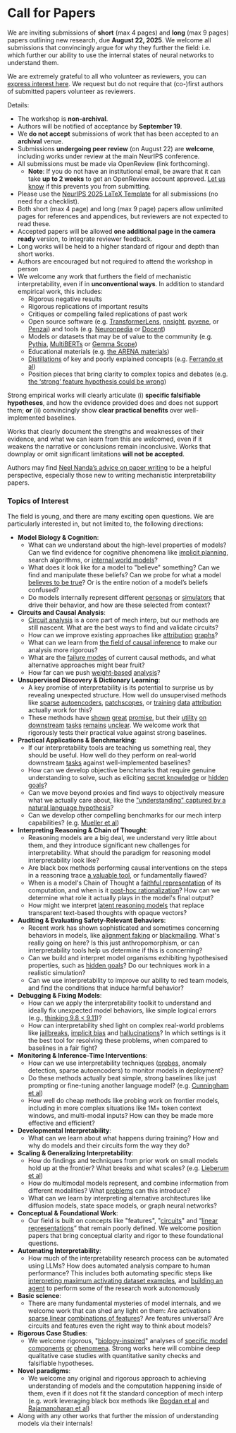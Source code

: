 # Call for Papers
We are inviting submissions of **short** (max 4 pages) and **long** (max 9 pages) papers outlining new research, due **August 22, 2025**. We welcome all submissions that convincingly argue for why they further the field: i.e. which further our ability to use the internal states of neural networks to understand them. 

We are extremely grateful to all who volunteer as reviewers, you can [express interest here](https://www.google.com/url?q=https://docs.google.com/forms/d/e/1FAIpQLSdiw1SJllzoTz_nqzDTzTOGb9DV3W_truQyh-WvYj_QGIi7Mg/viewform?usp%3Ddialog&sa=D&source=editors&ust=1754015865273897&usg=AOvVaw0dXrLtcH-19iROrHtnMYFV). We request but do not require that (co-)first authors of submitted papers volunteer as reviewers. 

Details: 
* The workshop is **non-archival**.
* Authors will be notified of acceptance by **September 19**.
* We **do not accept** submissions of work that has been accepted to an **archival** venue.
* Submissions **undergoing peer review** (on August 22) are **welcome**, including works under review at the main NeurIPS conference.
* All submissions must be made via OpenReview (link forthcoming).
  * **Note**: If you do not have an institutional email, be aware that it can take **up to 2 weeks** to get an OpenReview account approved. [Let us know](mailto:neurips2025@mechinterpworkshop.com) if this prevents you from submitting.
* Please use the [NeurIPS 2025 LaTeX Template](https://www.google.com/url?q=https://media.neurips.cc/Conferences/NeurIPS2025/Styles.zip&sa=D&source=editors&ust=1754015865275791&usg=AOvVaw1pE_kFp3WfDLI8r54dtxac) for all submissions (no need for a checklist).
* Both short (max 4 page) and long (max 9 page) papers allow unlimited pages for references and appendices, but reviewers are not expected to read these.
* Accepted papers will be allowed **one additional page in the camera ready** version, to integrate reviewer feedback.
* Long works will be held to a higher standard of rigour and depth than short works.
* Authors are encouraged but not required to attend the workshop in person
* We welcome any work that furthers the field of mechanistic interpretability, even if in **unconventional ways**. In addition to standard empirical work, this includes:
  * Rigorous negative results
  * Rigorous replications of important results
  * Critiques or compelling failed replications of past work
  * Open source software (e.g. [TransformerLens](https://www.google.com/url?q=https://github.com/neelnanda-io/TransformerLens&sa=D&source=editors&ust=1754015865277239&usg=AOvVaw3xmF5_0TT5kvb6BvmtQ-6b), [nnsight](https://www.google.com/url?q=https://github.com/ndif-team/nnsight&sa=D&source=editors&ust=1754015865277334&usg=AOvVaw1q5iwNMKrkDZHs3p8rp5RV), [pyvene](https://www.google.com/url?q=https://github.com/stanfordnlp/pyvene/tree/main/pyvene/models/mlp&sa=D&source=editors&ust=1754015865277432&usg=AOvVaw0fP1DxCI_KEIRSE2pHHuZm), or [Penzai](https://www.google.com/url?q=https://github.com/google-deepmind/penzai&sa=D&source=editors&ust=1754015865277556&usg=AOvVaw16PDxaDrlVtLP8CruK9q9X)) and tools (e.g. [Neuronpedia](https://www.google.com/url?q=http://neuronpedia.org&sa=D&source=editors&ust=1754015865277659&usg=AOvVaw1h_7on7C5nj76aEq_wBAkB) or [Docent](https://www.google.com/url?q=https://transluce.org/introducing-docent&sa=D&source=editors&ust=1754015865277766&usg=AOvVaw36-yuzdJKZVz2mNperoSBz))
  * Models or datasets that may be of value to the community (e.g. [Pythia](https://www.google.com/url?q=https://arxiv.org/abs/2304.01373&sa=D&source=editors&ust=1754015865277962&usg=AOvVaw106gvQjFOto355rkhFViWO), [MultiBERTs](https://www.google.com/url?q=https://arxiv.org/abs/2106.16163&sa=D&source=editors&ust=1754015865278045&usg=AOvVaw13aGpbDiM2jPfgic55myBs) or [Gemma Scope](https://www.google.com/url?q=https://arxiv.org/abs/2408.05147&sa=D&source=editors&ust=1754015865278133&usg=AOvVaw0oawtTPlHqcoy7UiqehkQA))
  * Educational materials (e.g. [the ARENA materials](https://www.google.com/url?q=https://arena3-chapter1-transformer-interp.streamlit.app/&sa=D&source=editors&ust=1754015865278316&usg=AOvVaw0KXuAeu2i5y0V9eIuWFeS_))
  * [Distillations](https://www.google.com/url?q=https://distill.pub/2017/research-debt/&sa=D&source=editors&ust=1754015865278434&usg=AOvVaw3sJmX0-CjVZyQVFN8D8qNO) of key and poorly explained concepts (e.g. [Ferrando et al](https://www.google.com/url?q=https://arxiv.org/abs/2405.00208&sa=D&source=editors&ust=1754015865278584&usg=AOvVaw3UW2K-izTI6S_CdQrGo56g))
  * Position pieces that bring clarity to complex topics and debates (e.g. [the ‘strong’ feature hypothesis could be wrong](https://www.google.com/url?q=https://www.alignmentforum.org/posts/tojtPCCRpKLSHBdpn/the-strong-feature-hypothesis-could-be-wrong&sa=D&source=editors&ust=1754015865278902&usg=AOvVaw3Ds6eIhDZQpc54d8NQg5xp))

Strong empirical works will clearly articulate (i) **specific falsifiable hypotheses**, and how the evidence provided does and does not support them; **or** (ii) convincingly show **clear practical benefits** over well-implemented baselines. 

Works that clearly document the strengths and weaknesses of their evidence, and what we can learn from this are welcomed, even if it weakens the narrative or conclusions remain inconclusive. Works that downplay or omit significant limitations **will not be accepted**. 

Authors may find [Neel Nanda’s advice on paper writing](https://www.google.com/url?q=https://www.alignmentforum.org/posts/eJGptPbbFPZGLpjsp/highly-opinionated-advice-on-how-to-write-ml-papers&sa=D&source=editors&ust=1754015865280139&usg=AOvVaw2DedAK-4yEkHB4zYCU4dNA) to be a helpful perspective, especially those new to writing mechanistic interpretability papers. 
### Topics of Interest
The field is young, and there are many exciting open questions. We are particularly interested in, but not limited to, the following directions: 
* **Model Biology & Cognition**:
  * What can we understand about the high-level properties of models? Can we find evidence for cognitive phenomena like [implicit planning](https://www.google.com/url?q=https://transformer-circuits.pub/2025/attribution-graphs/biology.html%23dives-poems&sa=D&source=editors&ust=1754015865280986&usg=AOvVaw0Jvz-1vjBG1LaRXNAa89nn), search algorithms, or [internal world models](https://www.google.com/url?q=https://arxiv.org/abs/2210.13382&sa=D&source=editors&ust=1754015865281144&usg=AOvVaw2iisEV4j0zG3vXZfcmOyFC)?
  * What does it look like for a model to "believe" something? Can we find and manipulate these beliefs? Can we probe for what a model [believes to be true](https://www.google.com/url?q=https://arxiv.org/abs/2310.06824&sa=D&source=editors&ust=1754015865281496&usg=AOvVaw2uagaYEhO8lEpFlJK8-n3t)? Or is the entire notion of a model’s beliefs confused?
  * Do models internally represent different [personas](https://www.google.com/url?q=https://arxiv.org/abs/2406.12094&sa=D&source=editors&ust=1754015865281737&usg=AOvVaw2f0qjpe-YSMFYtcwwhKb52) or [simulators](https://www.google.com/url?q=https://www.nature.com/articles/s41586-023-06647-8&sa=D&source=editors&ust=1754015865281868&usg=AOvVaw2xRIXPN_4HA53yzOSQUj5x) that drive their behavior, and how are these selected from context?
* **Circuits and Causal Analysis**:
  * [Circuit analysis](https://www.google.com/url?q=https://distill.pub/2020/circuits/zoom-in/&sa=D&source=editors&ust=1754015865282185&usg=AOvVaw2tDtvTPkLxwxWSCxD-xa3B) is a core part of mech interp, but our methods are still nascent. What are the best ways to find and validate circuits?
  * How can we improve existing approaches like [attribution](https://www.google.com/url?q=https://arxiv.org/abs/2406.11944&sa=D&source=editors&ust=1754015865282504&usg=AOvVaw01YQahbrzzJ6v0Sr89hs3g) [graphs](https://www.google.com/url?q=https://transformer-circuits.pub/2025/attribution-graphs/methods.html&sa=D&source=editors&ust=1754015865282655&usg=AOvVaw3xvlSqpcb61467ZrVv0WSP)?
  * What can we learn from [the field of causal inference](https://www.google.com/url?q=https://arxiv.org/abs/2407.04690&sa=D&source=editors&ust=1754015865282858&usg=AOvVaw3jSHVRV4w_e65LrjWUePGm) to make our analysis more rigorous?
  * What are the [failure modes](https://www.google.com/url?q=https://arxiv.org/abs/2307.15771&sa=D&source=editors&ust=1754015865283058&usg=AOvVaw1I2eM8YSIVXN4Yd9_hnVSC) of current causal methods, and what alternative approaches might bear fruit?
  * How far can we push [weight-based](https://www.google.com/url?q=https://arxiv.org/abs/2301.05217&sa=D&source=editors&ust=1754015865283288&usg=AOvVaw2_9QF0BP5Z-z-HvBm1YSIl) [analysis](https://www.google.com/url?q=https://arxiv.org/abs/2410.08417&sa=D&source=editors&ust=1754015865283386&usg=AOvVaw1uFTYnetSbbCKE5DQ-ztnr)?
* **Unsupervised Discovery & Dictionary Learning**:
  * A key promise of interpretability is its potential to surprise us by revealing unexpected structure. How well do unsupervised methods like [sparse](https://www.google.com/url?q=https://arxiv.org/abs/2103.15949&sa=D&source=editors&ust=1754015865283815&usg=AOvVaw0xyfFJ6-m1X7qbYvFNHpab) [autoencoders](https://www.google.com/url?q=https://transformer-circuits.pub/2023/monosemantic-features&sa=D&source=editors&ust=1754015865283920&usg=AOvVaw2k8va6B8R_UX-QE8-o_tRP), [patch](https://www.google.com/url?q=https://arxiv.org/abs/2401.06102&sa=D&source=editors&ust=1754015865284005&usg=AOvVaw3-jRJAYCYDVOW3FqBUGsLM)[scopes](https://www.google.com/url?q=https://arxiv.org/abs/2403.10949v2&sa=D&source=editors&ust=1754015865284063&usg=AOvVaw3v5YGDAasuMbjOyKU9uSgY), or [training](https://www.google.com/url?q=https://proceedings.mlr.press/v70/koh17a?ref%3Dhttps://githubhelp.com&sa=D&source=editors&ust=1754015865284171&usg=AOvVaw2s5tah1dg4MyEP7qevj2H5) [data](https://www.google.com/url?q=https://arxiv.org/abs/2308.03296&sa=D&source=editors&ust=1754015865284263&usg=AOvVaw32SBBwkVXkOCxEFtoKfVsM) [attribution](https://www.google.com/url?q=https://arxiv.org/abs/2205.11482&sa=D&source=editors&ust=1754015865284368&usg=AOvVaw0zz7I9zXD9GwYqTMj7CZcF) actually work for this?
  * These methods have [shown](https://www.google.com/url?q=https://transformer-circuits.pub/2024/scaling-monosemanticity/index.html&sa=D&source=editors&ust=1754015865284587&usg=AOvVaw1WLxixLO_tsZt57bVQRrTO) [great](https://www.google.com/url?q=https://transformer-circuits.pub/2025/attribution-graphs/biology.html&sa=D&source=editors&ust=1754015865284707&usg=AOvVaw1hCq1v17tK4VIZ5-62wj_V) [promise](https://www.google.com/url?q=https://arxiv.org/abs/2503.10965&sa=D&source=editors&ust=1754015865284833&usg=AOvVaw1nN9MTFY3ku77-FqGKBPaJ), but their [utility](https://www.google.com/url?q=https://arxiv.org/abs/2502.16681&sa=D&source=editors&ust=1754015865284955&usg=AOvVaw0tRjzhu5c-dmwi4tVGK4Gq) [on](https://www.google.com/url?q=https://www.tilderesearch.com/blog/sieve&sa=D&source=editors&ust=1754015865285035&usg=AOvVaw0A2-ceVIeqErydliNFC75-) [downstream](https://www.google.com/url?q=https://arxiv.org/abs/2501.17148&sa=D&source=editors&ust=1754015865285118&usg=AOvVaw2FT_Be1aULsxnMrWXFjDw5) [tasks](https://www.google.com/url?q=https://transformer-circuits.pub/2024/features-as-classifiers/index.html&sa=D&source=editors&ust=1754015865285217&usg=AOvVaw3GMx4wUpSoEN5oDMdr9Xx1) [remains](https://www.google.com/url?q=https://arxiv.org/abs/2502.04382&sa=D&source=editors&ust=1754015865285296&usg=AOvVaw0g7noIP9WRr2Yq8K6QhKgL) [unclear](https://www.google.com/url?q=https://www.alignmentforum.org/posts/4uXCAJNuPKtKBsi28/negative-results-for-saes-on-downstream-tasks&sa=D&source=editors&ust=1754015865285416&usg=AOvVaw2Q-fX0ra7sqLa14frBPcIl). We welcome work that rigorously tests their practical value against strong baselines.
* **Practical Applications & Benchmarking**:
  * If our interpretability tools are teaching us something real, they should be useful. How well do they perform on real-world downstream [tasks](https://www.google.com/url?q=https://www.lesswrong.com/posts/wGRnzCFcowRCrpX4Y/downstream-applications-as-validation-of-interpretability&sa=D&source=editors&ust=1754015865285964&usg=AOvVaw3dEOqrm2ugHIahXsDKmTME) against well-implemented baselines?
  * How can we develop objective benchmarks that require genuine understanding to solve, such as eliciting [secret knowledge](https://www.google.com/url?q=https://arxiv.org/abs/2505.14352&sa=D&source=editors&ust=1754015865286253&usg=AOvVaw3jUo3AEkbrTdG70jal4tGj) or [hidden goals](https://www.google.com/url?q=https://arxiv.org/abs/2503.10965&sa=D&source=editors&ust=1754015865286342&usg=AOvVaw0HduPPugiQEFJr8IOB5IPq)?
  * Can we move beyond proxies and find ways to objectively measure what we actually care about, like the ["understanding" captured by a natural language hypothesis](https://www.google.com/url?q=https://arxiv.org/abs/2502.04382&sa=D&source=editors&ust=1754015865286656&usg=AOvVaw1NYu1QkwTDJJ-OlgvkUNK3)?
  * Can we develop other compelling benchmarks for our mech interp capabilities? (e.g. [Mueller et al](https://www.google.com/url?q=https://arxiv.org/abs/2504.13151&sa=D&source=editors&ust=1754015865286949&usg=AOvVaw2e86m3VvvVipMrhnOKiP98))
* **Interpreting Reasoning & Chain of Thought**:
  * Reasoning models are a big deal, we understand very little about them, and they introduce significant new challenges for interpretability. What should the paradigm for reasoning model interpretability look like?
  * Are black box methods performing causal interventions on the steps in a reasoning trace [a valuable tool](https://www.google.com/url?q=https://arxiv.org/abs/2506.19143&sa=D&source=editors&ust=1754015865287672&usg=AOvVaw0GScqQcqd0fRUaaxrGXyi8), or fundamentally flawed?
  * When is a model's Chain of Thought a [faithful representation](https://www.google.com/url?q=https://arxiv.org/abs/2305.04388&sa=D&source=editors&ust=1754015865287936&usg=AOvVaw3dulkO6j-AEsUOvx5oDzOi) of its computation, and when is it [post-hoc rationalization](https://www.google.com/url?q=https://arxiv.org/abs/2503.08679&sa=D&source=editors&ust=1754015865288154&usg=AOvVaw2MgQgmmjeAsWfgb6mnm-yz)? How can we determine what role it actually plays in the model's final output?
  * How might we interpret [latent reasoning models](https://www.google.com/url?q=https://arxiv.org/abs/2412.06769&sa=D&source=editors&ust=1754015865288456&usg=AOvVaw1Xix0CH0RMEKbtcGrmrIzR) that replace transparent text-based thoughts with opaque vectors?
* **Auditing & Evaluating Safety-Relevant Behaviors**:
  * Recent work has shown sophisticated and sometimes concerning behaviors in models, like [alignment faking](https://www.google.com/url?q=https://arxiv.org/abs/2412.14093&sa=D&source=editors&ust=1754015865288905&usg=AOvVaw2Anx5Fr8pJ5ZgdalZKw31A) or [blackmailing](https://www.google.com/url?q=https://www.anthropic.com/research/agentic-misalignment&sa=D&source=editors&ust=1754015865289010&usg=AOvVaw0gf1h0iQfjuSqXqshVIhl_). What's really going on here? Is this just anthropomorphism, or can interpretability tools help us determine if this is concerning?
  * Can we build and interpret model organisms exhibiting hypothesised properties, such as [hidden goals](https://www.google.com/url?q=https://arxiv.org/abs/2503.10965&sa=D&source=editors&ust=1754015865289424&usg=AOvVaw2TQPP1SL5IcbYzpcs0KM_B)? Do our techniques work in a realistic simulation?
  * Can we use interpretability to improve our ability to red team models, and find the conditions that induce harmful behavior?
* **Debugging & Fixing Models**:
  * How can we apply the interpretability toolkit to understand and ideally fix unexpected model behaviors, like simple logical errors (e.g., [thinking 9.8 < 9.11](https://www.google.com/url?q=https://transluce.org/observability-interface&sa=D&source=editors&ust=1754015865290134&usg=AOvVaw23JeixMWlL_IJyMaEE0sJk))?
  * How can interpretability shed light on complex real-world problems like [jailbreaks](https://www.google.com/url?q=https://transformer-circuits.pub/2025/attribution-graphs/biology.html%23dives-jailbreak&sa=D&source=editors&ust=1754015865290420&usg=AOvVaw0-5y3SP0s1x1spD0WoLBvJ), [implicit bias](https://www.google.com/url?q=https://arxiv.org/abs/2506.10922&sa=D&source=editors&ust=1754015865290521&usg=AOvVaw0UhNvgzqKQp_rJOQ0evM7H) and [hallucinations](https://www.google.com/url?q=https://arxiv.org/abs/2411.14257&sa=D&source=editors&ust=1754015865290619&usg=AOvVaw35xRytignHBhn8X69b5vak)? In which settings is it the best tool for resolving these problems, when compared to baselines in a fair fight?
* **Monitoring & Inference-Time Interventions**:
  * How can we use interpretability techniques ([probes](https://www.google.com/url?q=https://arxiv.org/abs/2102.12452&sa=D&source=editors&ust=1754015865291186&usg=AOvVaw1gtoyJNiUcn5Wbm66_RHsw), anomaly detection, sparse autoencoders) to monitor models in deployment?
  * Do these methods actually beat simple, strong baselines like just prompting or fine-tuning another language model? (e.g. [Cunningham et al](https://www.google.com/url?q=https://alignment.anthropic.com/2025/cheap-monitors/&sa=D&source=editors&ust=1754015865291551&usg=AOvVaw3fHrU0lfluyGCiwsE6o52p))
  * How well do cheap methods like probing work on frontier models, including in more complex situations like 1M+ token context windows, and multi-modal inputs? How can they be made more effective and efficient?
* **Developmental Interpretability**:
  * What can we learn about what happens during training? How and why do models and their circuits form the way they do?
* **Scaling & Generalizing Interpretability**:
  * How do findings and techniques from prior work on small models hold up at the frontier? What breaks and what scales? (e.g. [Lieberum et al](https://www.google.com/url?q=https://arxiv.org/abs/2307.09458&sa=D&source=editors&ust=1754015865292661&usg=AOvVaw20yx7Ud8J3c1JJseDtLDg6))
  * How do multimodal models represent, and combine information from different modalities? What [problems](https://www.google.com/url?q=https://openreview.net/pdf?id%3DVUhRdZp8ke&sa=D&source=editors&ust=1754015865292938&usg=AOvVaw334EoB7IBP-UB5ombzv_kB) can this introduce?
  * What can we learn by interpreting alternative architectures like diffusion models, state space models, or graph neural networks?
* **Conceptual & Foundational Work**:
  * Our field is built on concepts like "features", "[circuits](https://www.google.com/url?q=https://distill.pub/2020/circuits/zoom-in/&sa=D&source=editors&ust=1754015865293503&usg=AOvVaw3oau4e3JmapXSkbxBelfhB)" and “[linear representations](https://www.google.com/url?q=https://transformer-circuits.pub/2024/july-update/index.html%23linear-representations&sa=D&source=editors&ust=1754015865293691&usg=AOvVaw1v4EaJ99WflfLdn6vIPY5_)” that remain poorly defined. We welcome position papers that bring conceptual clarity and rigor to these foundational questions.
* **Automating Interpretability**:
  * How much of the interpretability research process can be automated using LLMs? How does automated analysis compare to human performance? This includes both automating specific steps like [interpreting maximum activating dataset examples](https://www.google.com/url?q=https://openaipublic.blob.core.windows.net/neuron-explainer/paper/index.html&sa=D&source=editors&ust=1754015865294436&usg=AOvVaw1AMQCKnx0P7wZL4srpDWB_), and [building an agent](https://www.google.com/url?q=https://arxiv.org/abs/2404.14394&sa=D&source=editors&ust=1754015865294569&usg=AOvVaw1Poa-xX5hdrSrpYHPrrMz8) to perform some of the research work autonomously
* **Basic science**:
  * There are many fundamental mysteries of model internals, and we welcome work that can shed any light on them: Are activations [sparse linear](https://www.google.com/url?q=https://arxiv.org/abs/1601.03764&sa=D&source=editors&ust=1754015865295077&usg=AOvVaw1XhvIbis0xJiUXObTExSyk) [combinations of features](https://www.google.com/url?q=https://transformer-circuits.pub/2022/toy_model/index.html&sa=D&source=editors&ust=1754015865295199&usg=AOvVaw1eZTm5Ls0xXek5PbSHt0xL)? Are features universal? Are circuits and features even the right way to think about models?
* **Rigorous Case Studies**:
  * We welcome rigorous, "[biology-inspired](https://www.google.com/url?q=https://distill.pub/2020/circuits/curve-circuits/&sa=D&source=editors&ust=1754015865295704&usg=AOvVaw0ExJFqCYcddNQszou7hGgn)" analyses of [specific model](https://www.google.com/url?q=https://arxiv.org/abs/2310.04625&sa=D&source=editors&ust=1754015865295847&usg=AOvVaw0huV9QXLIZI7bW8fi4fS1F) [components](https://www.google.com/url?q=https://transformer-circuits.pub/2024/scaling-monosemanticity/index.html&sa=D&source=editors&ust=1754015865295966&usg=AOvVaw3RPhwaWxVRWYbsdqUsgb92) [or](https://www.google.com/url?q=https://arxiv.org/abs/2305.01610&sa=D&source=editors&ust=1754015865296050&usg=AOvVaw0WBL3BxM5PrEpmzkmKEJ1Q) [phenomena](https://www.google.com/url?q=https://arxiv.org/abs/2306.09346&sa=D&source=editors&ust=1754015865296135&usg=AOvVaw1A0wmD0lNScrsm3aVrTT5e). Strong works here will combine deep qualitative case studies with quantitative sanity checks and falsifiable hypotheses.
* **Novel paradigms**:
  * We welcome any original and rigorous approach to achieving understanding of models and the computation happening inside of them, even if it does not fit the standard conception of mech interp (e.g. work leveraging black box methods like [Bogdan et al](https://www.google.com/url?q=https://arxiv.org/abs/2506.19143&sa=D&source=editors&ust=1754015865296809&usg=AOvVaw3tHo3rA_UD56tSpcylqJbr) and [Rajamanoharan et al](https://www.google.com/url?q=https://www.alignmentforum.org/posts/wnzkjSmrgWZaBa2aC/self-preservation-or-instruction-ambiguity-examining-the&sa=D&source=editors&ust=1754015865296992&usg=AOvVaw0Sns4HLkH8uWBY57A_JCin))
* Along with any other works that further the mission of understanding models via their internals!